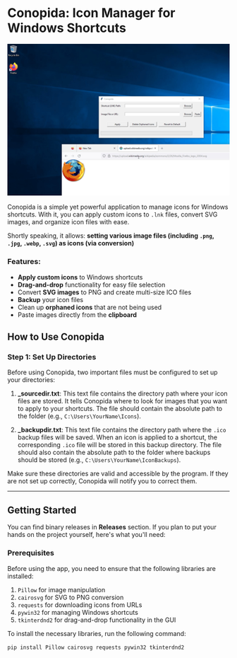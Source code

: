 # **Conopida: Icon Manager for Windows Shortcuts**

![Demo](https://github.com/Tomurisk/Conopida/blob/main/Images/demo.gif)

Conopida is a simple yet powerful application to manage icons for Windows shortcuts. With it, you can apply custom icons to `.lnk` files, convert SVG images, and organize icon files with ease.

Shortly speaking, it allows: **setting various image files (including `.png`, `.jpg`, `.webp`, `.svg`) as icons (via conversion)**

### **Features:**
- **Apply custom icons** to Windows shortcuts
- **Drag-and-drop** functionality for easy file selection
- Convert **SVG images** to PNG and create multi-size ICO files
- **Backup** your icon files
- Clean up **orphaned icons** that are not being used
- Paste images directly from the **clipboard**

## **How to Use Conopida**

### **Step 1: Set Up Directories**

Before using Conopida, two important files must be configured to set up your directories:

1. **\_sourcedir.txt**: This text file contains the directory path where your icon files are stored. It tells Conopida where to look for images that you want to apply to your shortcuts. The file should contain the absolute path to the folder (e.g., `C:\Users\YourName\Icons`).

2. **\_backupdir.txt**: This text file contains the directory path where the `.ico` backup files will be saved. When an icon is applied to a shortcut, the corresponding `.ico` file will be stored in this backup directory. The file should also contain the absolute path to the folder where backups should be stored (e.g., `C:\Users\YourName\IconBackups`).

Make sure these directories are valid and accessible by the program. If they are not set up correctly, Conopida will notify you to correct them.

---

## **Getting Started**
You can find binary releases in **Releases** section. If you plan to put your hands on the project yourself, here's what you'll need:

### **Prerequisites**
Before using the app, you need to ensure that the following libraries are installed:
1. `Pillow` for image manipulation
2. `cairosvg` for SVG to PNG conversion
3. `requests` for downloading icons from URLs
4. `pywin32` for managing Windows shortcuts
5. `tkinterdnd2` for drag-and-drop functionality in the GUI

To install the necessary libraries, run the following command:

```bash
pip install Pillow cairosvg requests pywin32 tkinterdnd2
```

